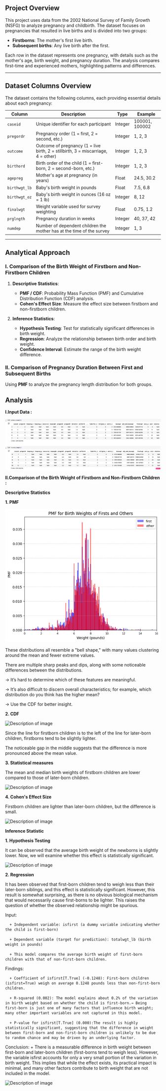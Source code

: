 ## Project Overview

This project uses data from the 2002 National Survey of Family Growth (NSFG) to analyze pregnancy and childbirth. The dataset focuses on pregnancies that resulted in live births and is divided into two groups:

- **Firstborns**: The mother's first live birth.
- **Subsequent births**: Any live birth after the first.

Each row in the dataset represents one pregnancy, with details such as the mother's age, birth weight, and pregnancy duration. The analysis compares first-time and experienced mothers, highlighting patterns and differences.

---

## Dataset Columns Overview

The dataset contains the following columns, each providing essential details about each pregnancy:

| **Column**      | **Description**                                                                 | **Type**   | **Example**         |
|-----------------|---------------------------------------------------------------------------------|------------|---------------------|
| `caseid`        | Unique identifier for each participant                                           | Integer    | 100001, 100002      |
| `pregordr`      | Pregnancy order (1 = first, 2 = second, etc.)                                    | Integer    | 1, 2, 3             |
| `outcome`       | Outcome of pregnancy (1 = live birth, 2 = stillbirth, 3 = miscarriage, 4 = other) | Integer    | 1, 2, 3             |
| `birthord`      | Birth order of the child (1 = first-born, 2 = second-born, etc.)                 | Integer    | 1, 2, 3             |
| `agepreg`       | Mother's age at pregnancy (in years)                                             | Float      | 24.5, 30.2          |
| `birthwgt_lb`   | Baby's birth weight in pounds                                                    | Float      | 7.5, 6.8            |
| `birthwgt_oz`   | Baby's birth weight in ounces (16 oz = 1 lb)                                     | Integer    | 8, 12               |
| `finalwgt`      | Weight variable used for survey weighting                                         | Float      | 0.75, 1.2           |
| `prglngth`      | Pregnancy duration in weeks                                                      | Integer    | 40, 37, 42          |
| `numdep`        | Number of dependent children the mother has at the time of the survey            | Integer    | 1, 3                |

---

## Analytical Approach

### I. Comparison of the Birth Weight of Firstborn and Non-Firstborn Children

1. **Descriptive Statistics**:
   - **PMF / CDF**: Probability Mass Function (PMF) and Cumulative Distribution Function (CDF) analysis.
   - **Cohen's Effect Size**: Measure the effect size between firstborn and non-firstborn children.

2. **Inference Statistics**:
   - **Hypothesis Testing**: Test for statistically significant differences in birth weight.
   - **Regression**: Analyze the relationship between birth order and birth weight.
   - **Confidence Interval**: Estimate the range of the birth weight difference.

### II. Comparison of Pregnancy Duration Between First and Subsequent Births

Using **PMF** to analyze the pregnancy length distribution for both groups.


## Analysis

**I.Input Data :**

![NSFG Pregnancy Data](https://github.com/mydg13/mydg_project/blob/main/image/image1.png?raw=true)



**II.Comparison of the Birth Weight of Firstborn and Non-Firstborn Children :**

**Descriptive Statistics**

**1. PMF**

![Pregnancy Analysis Chart](https://github.com/mydg13/mydg_project/blob/main/image/image2.png?raw=true)

These distributions all resemble a "bell shape," with many values clustering around the mean and fewer extreme values.

There are multiple sharp peaks and dips, along with some noticeable differences between the distributions.

→ It’s hard to determine which of these features are meaningful.

→ It’s also difficult to discern overall characteristics; for example, which distribution do you think has the higher mean?

→ Use the CDF for better insight.

**2. CDF**

![Description of image](https://github.com/mydg13/BirthData_Project/blob/main/image/image3.png?raw=true)

Since the line for firstborn children is to the left of the line for later-born children, firstborns tend to be slightly lighter.

The noticeable gap in the middle suggests that the difference is more pronounced above the mean value.

**3. Statistical measures**

The mean and median birth weights of firstborn children are lower compared to those of later-born children.

![Description of image](https://github.com/mydg13/BirthData_Project/blob/main/image/image4.png?raw=true)

**4. Cohen's Effect Size**

Firstborn children are lighter than later-born children, but the difference is small.

![Description of image](https://github.com/mydg13/BirthData_Project/blob/main/image/image5.png?raw=true)

**Inference Statistic**

**1. Hypothesis Testing**

It can be observed that the average birth weight of the newborns is slightly lower. Now, we will examine whether this effect is statistically significant.

![Description of image](https://github.com/mydg13/BirthData_Project/blob/main/image/image6.png?raw=true)

**2. Regression**

It has been observed that first-born children tend to weigh less than their later-born siblings, and this effect is statistically significant. However, this result is somewhat surprising, as there is no obvious biological mechanism that would necessarily cause first-borns to be lighter. This raises the question of whether the observed relationship might be spurious.

Input:

      + Independent variable: isfirst (a dummy variable indicating whether the child is first-born)

      + Dependent variable (target for prediction): totalwgt_lb (birth weight in pounds)

      + This model compares the average birth weight of first-born children with that of non-first-born children.

Findings:

      + Coefficient of isfirst[T.True] (-0.1248): First-born children (isfirst=True) weigh on average 0.1248 pounds less than non-first-born children.

      + R-squared (0.002): The model explains about 0.2% of the variation in birth weight based on whether the child is first-born.→ Being first-born is just one of many factors that influence birth weight; many other important variables are not captured in this model.

      + P-value for isfirst[T.True] (0.000):The result is highly statistically significant, suggesting that the difference in weight between first-born and non-first-born children is unlikely to be due to random chance and may be driven by an underlying factor.

Conclusion:
      + There is a measurable difference in birth weight between first-born and later-born children (first-borns tend to weigh less). However, the variable isfirst accounts for only a very small portion of the variation in birth weight. This implies that while the effect exists, its practical impact is minimal, and many other factors contribute to birth weight that are not included in the model.

![Description of image](https://github.com/mydg13/BirthData_Project/blob/main/image/image7.png?raw=true)
